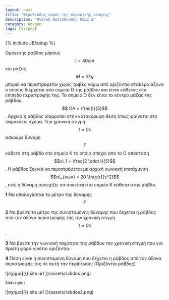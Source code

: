 ```yaml
---
layout: post
title: "Θεμελιώδης νόμος της στροφικής κίνησης"
description: "Φυσική Κατεύθυνσης Θέμα Δ"
category: Άσκηση
tags: [Στερεό]
---
```

{% include JB/setup %}

Ομογενής ράβδος μήκους $$l = 40 cm$$ και μάζας $$M = 2 kg$$ μπορεί να 
περιστρέφεται χωρίς τριβές γύρω από οριζόντιο σταθερό άξονα ο οποίος
διέρχεται από σημείο Ο της ράβδου και είναι κάθετος στο επίπεδο περιστροφής
της. Το σημείο Ο δεν είναι το κέντρο μάζας της ράβδου. $$ ΟΑ = \frac{l}{5}$$. 
Αρχικά η ράβδος ισορροπεί στην κατακόρυφη θέση όπως φαίνεται στο παρακάτω
σχήμα. Την χρονική στιγμή $$t = 0s$$ ασκούμε δύναμη $$F$$ κάθετη στη ράβδο στο σημείο Κ το οποίο απέχει από το Ο απόσταση $$x\_1 = \frac{2 \cdot l}{5}$$. Η ράβδος ξεκινά να περιστρέφεται με αρχική γωνιακή επιτάχυνση $$α\_{γων} = 20 \frac{r}{s^2}$$, ενώ η δύναμη συνεχίζει να ασκείται στο σημείο Κ κάθετα στην ράβδο.

**1** Να υπολογίσεται το μέτρο της δύναμης $$F$$

**2** Να βρείτε το μέτρο της συνισταμένης δύναμης που δέχεται η ράβδος από τον άξονα περιστροφής της την χρονική στιγμή $$t = 0s$$.  

**3** Να βρείτε την γωνιακή ταχύτητα της ράβδου την χρονική στιγμή που για πρώτη φορά γίνεται οριζόντια. 

**4** Πόση είναι η συνισταμένη δύναμη που δέχεται η ράβδος από τον άξονα περιστροφής της σε αυτή την περίπτωση; (Οριζόντια ράβδος)


![σχήμα]({{ site.url }}/assets/rabdos.png) 


`Απάντηση:`



![σχήμα]({{ site.url }}/assets/rabdos2.png) 
